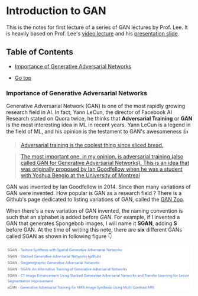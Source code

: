 # Introduction to GAN
This is the notes for first lecture of a series of GAN lectures by Prof. Lee. It is heavily based on Prof. Lee's [video lecture](https://www.youtube.com/watch?v=DQNNMiAP5lw) and his [presentation slide](http://speech.ee.ntu.edu.tw/~tlkagk/courses/MLDS_2018/Lecture/GAN%20(v2).pdf).


## Table of Contents

* [Importance of Generative Adversarial Networks](###importance-of-Generative-Adversarial-Networks)

* [Go top](##table-of-contents)


### Importance of Generative Adversarial Networks

Generative Adversarial Network (GAN) is one of the most rapidly growing research field in AI. In fact, Yann LeCun, the director of Facebook AI Research stated on Quora twice, he thinks that **Adversarial Training** or **GAN** is the most interesting idea in ML in recent years. Yann LeCun is a legend in the field of ML, and his opinion is the testament to GAN's awesomeness 👍 

>[Adversarial training is the coolest thing since sliced bread.](https://www.quora.com/What-are-some-recent-and-potentially-upcoming-breakthroughs-in-unsupervised-learning)

>[The most important one, in my opinion, is adversarial training (also called GAN for Generative Adversarial Networks). This is an idea that was originally proposed by Ian Goodfellow when he was a student with Yoshua Bengio at the University of Montreal](https://www.quora.com/What-are-some-recent-and-potentially-upcoming-breakthroughs-in-deep-learning)


GAN was invented by Ian Goodfellow in 2014. Since then many variations of GAN were invented. How popular is GAN as a research field ? There is a Github's page dedicated to listing variations of GAN, called the [GAN Zoo](https://github.com/hindupuravinash/the-gan-zoo). 

When there's a new variation of GAN invented, the naming convention is such that an alphabet is added before *GAN*. For example, if I invented a GAN that generates Spongebob images, I will name it **SGAN**, adding **S** before GAN. At the time of writing this note, there are **six** different GANs called SGAN as shown in following figure 👇 

<img src="images/gan_names_sgan.PNG" width="600">